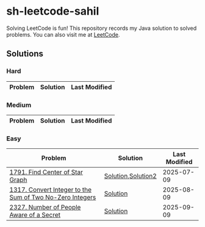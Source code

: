 # sh-leetcode-sahil
Solving LeetCode is fun! This repository records my Java solution to solved problems. You can also visit me
at [LeetCode](https://leetcode.com/u/Sahil1661/).

## Solutions

### Hard

| Problem                                                                                                                                                                   | Solution                                                                                                                                                 | Last Modified |
|---------------------------------------------------------------------------------------------------------------------------------------------------------------------------|----------------------------------------------------------------------------------------------------------------------------------------------------------|---------------|

### Medium

| Problem                                                                                                                                                                                         | Solution                                                                                                                                                 | Last Modified |
|-------------------------------------------------------------------------------------------------------------------------------------------------------------------------------------------------|----------------------------------------------------------------------------------------------------------------------------------------------------------|---------------|

### Easy

| Problem                                                                                                                                                                   | Solution                                                                                                                                                 | Last Modified |
|---------------------------------------------------------------------------------------------------------------------------------------------------------------------------|----------------------------------------------------------------------------------------------------------------------------------------------------------|---------------|
| [1791. Find Center of Star Graph](https://leetcode.com/problems/find-center-of-star-graph/description/?envType=problem-list-v2&envId=graph)                                                                                                | [Solution](src/leetcode/Problem1791/Solution.java),[Solution2](src/leetcode/Problem1791/Solution2.java)                                                                                 | 2025-07-09    |
| [1317. Convert Integer to the Sum of Two No-Zero Integers](https://leetcode.com/problems/convert-integer-to-the-sum-of-two-no-zero-integers/description/?envType=daily-question&envId=2025-09-08)                                                                                                | [Solution](src/leetcode/Problem1317/Solution.java)                                                                                 | 2025-08-09    |
| [2327. Number of People Aware of a Secret](https://leetcode.com/problems/number-of-people-aware-of-a-secret/description/?envType=daily-question&envId=2025-09-09)                                                                                                | [Solution](src/leetcode/Problem2327/Solution.java)                                                                                 | 2025-09-09    |      
